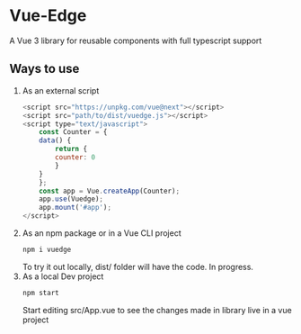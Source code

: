 # Vue-Edge

A Vue 3 library for reusable components with full typescript support

## Ways to use
1. As an external script
    ```Javascript
    <script src="https://unpkg.com/vue@next"></script>
    <script src="path/to/dist/vuedge.js"></script>
    <script type="text/javascript">
        const Counter = {
        data() {
            return {
            counter: 0
            }
        }
        };
        const app = Vue.createApp(Counter);
        app.use(Vuedge);
        app.mount('#app');
    </script>
    ```
2. As an npm package or in a Vue CLI project
    ```Javascript
    npm i vuedge
    ```
    To try it out locally, dist/ folder will have the code. In progress.
3. As a local Dev project
    ```Javascript
    npm start
    ```
    Start editing src/App.vue to see the changes made in library live in a vue project